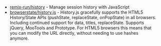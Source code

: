 - [remix-run/history](https://github.com/remix-run/history) - Manage session history with JavaScript
- [browserstate/history.js](https://github.com/browserstate/history.js/) - History.js gracefully supports the HTML5 History/State APIs (pushState, replaceState, onPopState) in all browsers. Including continued support for data, titles, replaceState. Supports jQuery, MooTools and Prototype. For HTML5 browsers this means that you can modify the URL directly, without needing to use hashes anymore. 
